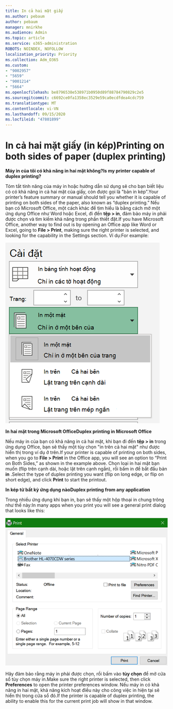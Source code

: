 ```yaml
---
title: In cả hai mặt giấy
ms.author: pebaum
author: pebaum
manager: mnirkhe
ms.audience: Admin
ms.topic: article
ms.service: o365-administration
ROBOTS: NOINDEX, NOFOLLOW
localization_priority: Priority
ms.collection: Adm_O365
ms.custom:
- "9002957"
- "5659"
- "9001214"
- "5664"
ms.openlocfilehash: be8796538e538971b0950d89f88784790829c2e5
ms.sourcegitcommit: c6692ce0fa1358ec3529e59ca0ecdfdea4cdc759
ms.translationtype: MT
ms.contentlocale: vi-VN
ms.lasthandoff: 09/15/2020
ms.locfileid: "47801899"
---
```

# <a name="printing-on-both-sides-of-paper-duplex-printing"></a><span data-ttu-id="782bd-102">In cả hai mặt giấy (in kép)</span><span class="sxs-lookup"><span data-stu-id="782bd-102">Printing on both sides of paper (duplex printing)</span></span>

<span data-ttu-id="782bd-103">**Máy in của tôi có khả năng in hai mặt không?**</span><span class="sxs-lookup"><span data-stu-id="782bd-103">**Is my printer capable of duplex printing?**</span></span>

<span data-ttu-id="782bd-104">Tóm tắt tính năng của máy in hoặc hướng dẫn sử dụng sẽ cho bạn biết liệu có có khả năng in cả hai mặt của giấy, còn được gọi là "bản in kép".</span><span class="sxs-lookup"><span data-stu-id="782bd-104">Your printer’s feature summary or manual should tell you whether it is capable of printing on both sides of the paper, also known as “duplex printing.”</span></span> <span data-ttu-id="782bd-105">Nếu bạn có Microsoft Office, một cách khác để tìm hiểu là bằng cách mở một ứng dụng Office như Word hoặc Excel, đi đến **tệp > in**, đảm bảo máy in phải được chọn và tìm kiếm khả năng trong phần thiết đặt.</span><span class="sxs-lookup"><span data-stu-id="782bd-105">If you have Microsoft Office, another way to find out is by opening an Office app like Word or Excel, going to **File > Print**, making sure the right printer is selected, and looking for the capability in the Settings section.</span></span> <span data-ttu-id="782bd-106">Ví dụ:</span><span class="sxs-lookup"><span data-stu-id="782bd-106">For example:</span></span> 

![Thiết đặt máy in](media/print-settings.png)

<span data-ttu-id="782bd-108">**In hai mặt trong Microsoft Office**</span><span class="sxs-lookup"><span data-stu-id="782bd-108">**Duplex printing in Microsoft Office**</span></span>

<span data-ttu-id="782bd-109">Nếu máy in của bạn có khả năng in cả hai mặt, khi bạn đi đến **tệp > in** trong ứng dụng Office, bạn sẽ thấy một tùy chọn "in trên cả hai mặt" như được hiển thị trong ví dụ ở trên.</span><span class="sxs-lookup"><span data-stu-id="782bd-109">If your printer is capable of printing on both sides, when you go to **File > Print** in the Office app, you will see an option to “Print on Both Sides,” as shown in the example above.</span></span>  <span data-ttu-id="782bd-110">Chọn loại in hai mặt bạn muốn (flip trên cạnh dài, hoặc lật trên cạnh ngắn), rồi bấm in để bắt đầu bản **in** .</span><span class="sxs-lookup"><span data-stu-id="782bd-110">Select the type of duplex printing you want (flip on long edge, or flip on short edge), and click **Print** to start the printout.</span></span>

<span data-ttu-id="782bd-111">**In kép từ bất kỳ ứng dụng nào**</span><span class="sxs-lookup"><span data-stu-id="782bd-111">**Duplex printing from any application**</span></span>

<span data-ttu-id="782bd-112">Trong nhiều ứng dụng khi bạn in, bạn sẽ thấy một hộp thoại in chung trông như thế này:</span><span class="sxs-lookup"><span data-stu-id="782bd-112">In many apps when you print you will see a general print dialog that looks like this:</span></span> 

![Hộp thoại in](media/print-dialog.png)

<span data-ttu-id="782bd-114">Hãy đảm bảo rằng máy in phải được chọn, rồi bấm vào **tùy chọn** để mở cửa sổ tùy chọn máy in.</span><span class="sxs-lookup"><span data-stu-id="782bd-114">Make sure the right printer is selected, then click **Preferences** to open the printer preferences window.</span></span> <span data-ttu-id="782bd-115">Nếu máy in có khả năng in hai mặt, khả năng kích hoạt điều này cho công việc in hiện tại sẽ hiển thị trong cửa sổ đó.</span><span class="sxs-lookup"><span data-stu-id="782bd-115">If the printer is capable of duplex printing, the ability to enable this for the current print job will show in that window.</span></span>
